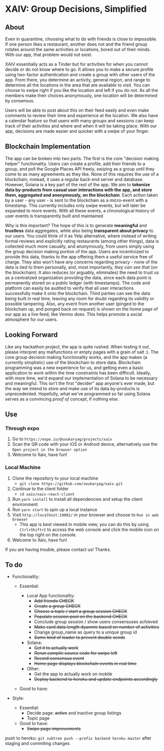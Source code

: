 # XAIV: Group Decisions, Simplified

## About

Even in quarantine, choosing what to do with friends is close to impossible. If one person likes a restaurant, another does not and the friend group rotates around the same activities or locations, bored out of their minds. With our app, that problem would not exist.

XAIV essentially acts as a Tinder but for activities for when you cannot decide or do not know where to go. It allows you to make a secure profile using two-factor authentication and create a group with other users of the app. From there, you determine an activity, general region, and range to determine all the locations in the area that are available to visit. You can choose to swipe right if you like the location and left if you do not. As all the members make their choices anonymously, one location will be determined by consensus. 

Users will be able to post about this on their feed easily and even make comments to review their time and experience at the location. We also have a calendar feature so that users with many groups and sessions can keep track of their activities and where and when it will be taking place. With our app, decisions are made easier and quicker with a swipe of your finger.

## Blockchain Implementation

The app can be broken into two parts. The first is the core "decision making helper" functionality. Users can create a profile, add their friends to a group, and poll the Google Places API freely, swiping as a group until they come to as many agreements as they like. None of this requires the use of a blockchain; instead, it uses a regular back-end server and database. However, Solana is a key part of the rest of the app. We aim to **tokenize data by-products from casual user interactions with the app, and store them, aggregated and anonymously, on the blockchain**. Each action taken by a user - any user - is sent to the blockchain as a micro-event with a timestamp. This currently includes only swipe events, but will later be expanded to more events. With all these events, a chronological history of user events is transparently built and maintained

Why is this important? The hope of this is to generate **meaningful** and **trustless** data aggregates, while also being **transparent about privacy** to our users. You could think of it as Yelp alternative, where instead of writing formal reviews and explicitly rating restaurants (among other things), data is collected much more casually, and anonymously, from users simply using the group decision making portion of the app. Users are incentivized to provide this data, thanks to the app offering them a useful service free of charge. They also won't have any concerns regarding privacy - none of the data is tied to them personally, and, most importantly, *they can see that* (on the blockchain). It also reduces (or arguably, eliminates) the need to trust us as a centralized organization providing the data, since each data point is permanently stored on a public ledger (with timestamps). The code and platform can easily be audited to verify that all user interactions successfully make it onto the blockchain. Third parties can see the data being built in real time, leaving any room for doubt regarding its validity or possible tampering. Also, any event from another user (pinged to the blockchain up, and ponged back on request) is shown on the home page of our app as a live feed, like Venmo does. This helps promote a social atmosphere for our users.

## Looking Forward

Like any hackathon project, the app is quite rushed. When testing it out, please interpret any malfunctions or empty pages with a grain of salt :). The core group decision making functionality works, and the app makes (a currently simplistic) use of the blockchain to store data. Blockchain programming was a new experience for us, and getting even a basic application to work within the time constraints has been difficult. Ideally, with more time, we'd expand our implementation of Solana to be necessary and meaningful. This isn't the first "decider" app anyone's ever made, but the way we intend to store and make use of its data by-products is unprecedented. Hopefully, what we've programmed so far using Solana serves as a convincing *proof of concept*, if nothing else.

## Use

### Through expo
1. Go to `https://expo.io/@soukaryag/projects/xaiv`
2. Scan the QR code with your iOS or Android device, alternatively use the `Open project in the browser option`
3. Welcome to Xaiv, have fun!

### Local Machine
1. Clone the repository to your local machine
   - `git clone https://github.com/soukaryag/xaiv.git`
2. Continue to the client folder
   - `cd xaiv/xaiv-react-client`
3. Run `yarn install` to install all dependencies and setup the client environment
4. Run `yarn start` to spin up a local instance
5. Visit `http://localhost:19002/` in your browser and choose to `Run in web browser`
   - This app is best viewed in mobile view, you can do this by using `Ctrl+Shift+I` to access the web console and click the mobile icon on the top right on the console.
6. Welcome to Xaiv, have fun!

If you are having trouble, please contact us! Thanks.



## To do
- Functionality:
  - Essential:
    - Local App functionality:
      - ~~Add friends CHECK~~
      - ~~Create a group CHECK~~
      - ~~Choose a topic / start a group session CHECK~~
      - ~~Populate session pool on the backend CHECK~~
      - Conclude group session / show users consensuses achieved
      - ~~Make card data length dyanmic based on number of activities~~
      - Change group_name as query to a unique group id
      - ~~Some kind of loader to prevent double sends~~
    - Solana:
      - ~~Get it to actually work~~
      - ~~Rerun compile source code for swipe left~~
      - ~~Record consensus event~~
      - ~~Home page displays blockchain events in real time~~
    - Other:
      - Get the app to actually work on mobile
      - ~~Deploy backend to heroku and update endpoints accordingly~~
  
  - Good to have:
    
- Style:
  - Essential:
    - Decide page: ~~active~~ and inactive group listings
    - Topic page
  - Good to have:
    - ~~Swipe page improvements~~

push to heroku: `git subtree push --prefix backend heroku master` after staging and commiting changes
